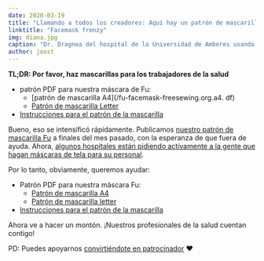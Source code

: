 ```yaml
---
date: 2020-03-19
title: "Llamando a todos los creadores: Aquí hay un patrón de mascarilla en un PDF de una página, ve a hacer algunas y ayuda a vencer este bicho"
linktitle: "Facemask frenzy"
img: diana.jpg
caption: "Dr. Dragnea del hospital de la Universidad de Amberes usando una máscara de Fu"
author: joost
---
```


<Note>

**TL;DR: Por favor, haz mascarillas para los trabajadores de la salud**


 - patrón PDF para nuestra máscara de Fu:
   - [patrón de mascarilla A4](/fu-facemask-freesewing.org.a4. df)
   - [Patrón de mascarilla Letter](/fu-facemask-freesewing.org.letter.pdf)
 - [Instrucciones para el patrón de la mascarilla](/docs/patterns/fu/instructions/)

</Note>

<YouTube id='VcQ69_ANsRA' />

Bueno, eso se intensificó rápidamente. Publicamos [nuestro patrón de mascarilla Fu](/designs/fu/) a finales del mes pasado, con la esperanza de que fuera de ayuda. Ahora, [algunos hospitales están pidiendo activamente a la gente que hagan máscaras de tela para su personal](https://www.uza.be/mondmaskers).

Por lo tanto, obviamente, queremos ayudar:

 - Patrón PDF para nuestra máscara Fu:
   - [Patrón de mascarilla A4](/fu-facemask-freesewing.org.a4.pdf)
   - [Patrón de mascarilla letter](/fu-facemask-freesewing.org.letter.pdf)
 - [Instrucciones para el patrón de la mascarilla](/docs/patterns/fu/instructions/)

Ahora ve a hacer un montón. ¡Nuestros profesionales de la salud cuentan contigo!

<Note>

PD: Puedes apoyarnos [convirtiéndote en patrocinador](/patrons/join/) ❤
</Note>

